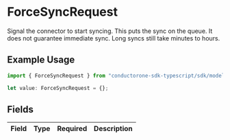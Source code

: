 # ForceSyncRequest

Signal the connector to start syncing. This puts the sync on the queue. It does not guarantee immediate sync. Long syncs still take minutes to hours.

## Example Usage

```typescript
import { ForceSyncRequest } from "conductorone-sdk-typescript/sdk/models/shared";

let value: ForceSyncRequest = {};
```

## Fields

| Field       | Type        | Required    | Description |
| ----------- | ----------- | ----------- | ----------- |